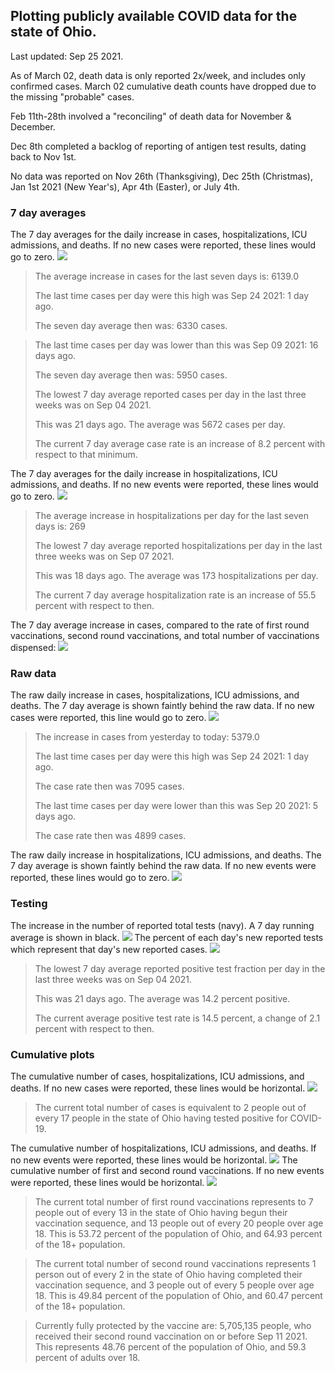 ## Plotting publicly available COVID data for the state of Ohio. 

Last updated: Sep 25 2021. 

As of March 02, death data is only reported 2x/week, and includes only confirmed cases. March 02 cumulative death counts have dropped due to the missing "probable" cases.

Feb 11th-28th involved a "reconciling" of death data for November & December.

Dec 8th completed a backlog of reporting of antigen test results, dating back to Nov 1st.

No data was reported on Nov 26th (Thanksgiving), Dec 25th (Christmas), Jan 1st 2021 (New Year's), Apr 4th (Easter), or July 4th.
### 7 day averages
The 7 day averages for the daily increase in cases, hospitalizations, ICU admissions, and deaths. If no new cases were reported, these lines would go to zero.
![](7dayaverage_cases.png)

>The average increase in cases for the last seven days is: 6139.0
>
>The last time cases per day were this high was Sep 24 2021: 1 day ago.
>
>The seven day average then was: 6330 cases.

>
>The last time cases per day was lower than this was Sep 09 2021: 16 days ago.
>
>The seven day average then was: 5950 cases.
>
>The lowest 7 day average reported cases per day in the last three weeks was on Sep 04 2021.
>
>This was 21 days ago. The average was 5672 cases per day.
>
>The current 7 day average case rate is an increase of 8.2 percent with respect to that minimum.

The 7 day averages for the daily increase in hospitalizations, ICU admissions, and deaths. If no new events were reported, these lines would go to zero.
![](7dayaverage_hospital.png)

>The average increase in hospitalizations per day for the last seven days is: 269
>
>The lowest 7 day average reported hospitalizations per day in the last three weeks was on Sep 07 2021.
>
>This was 18 days ago. The average was 173 hospitalizations per day.
>
>The current 7 day average hospitalization rate is an increase of 55.5 percent with respect to then.

The 7 day average increase in cases, compared to the rate of first round vaccinations, second round vaccinations, and total number of vaccinations dispensed:
![](DailyVaccinationsCases.png)

### Raw data
The raw daily increase in cases, hospitalizations, ICU admissions, and deaths. The 7 day average is shown faintly behind the raw data. If no new cases were reported, this line would go to zero.
![](DailyCases.png)

>The increase in cases from yesterday to today: 5379.0 
>
>The last time cases per day were this high was Sep 24 2021: 1 day ago. 
>
>The case rate then was 7095 cases.
>
>The last time cases per day were lower than this was Sep 20 2021: 5 days ago. 
>
>The case rate then was 4899 cases.

The raw daily increase in hospitalizations, ICU admissions, and deaths. The 7 day average is shown faintly behind the raw data. If no new events were reported, these lines would go to zero.
![](DailyHospitalizations.png)

### Testing

The increase in the number of reported total tests (navy). A 7 day running average is shown in black.
![](DailyTests.png)
The percent of each day's new reported tests which represent that day's new reported cases.
![](percentpositive_tests.png)

>The lowest 7 day average reported positive test fraction per day in the last three weeks was on Sep 04 2021.
>
>This was 21 days ago. The average was 14.2 percent positive. 
>
>The current average positive test rate is 14.5 percent, a change of 2.1 percent with respect to then. 

### Cumulative plots
The cumulative number of cases, hospitalizations, ICU admissions, and deaths. If no new cases were reported, these lines would be horizontal.
![](Cases.png)

>The current total number of cases is equivalent to 2 people out of every 17 people in the state of Ohio having tested positive for COVID-19.

The cumulative number of hospitalizations, ICU admissions, and deaths. If no new events were reported, these lines would be horizontal.
![](Hospitalizations.png)
The cumulative number of first and second round vaccinations. If no new events were reported, these lines would be horizontal.
![](Vaccinations.png)

>The current total number of first round vaccinations represents to 7 people out of every 13 in the state of Ohio having begun their vaccination sequence, and 13 people out of every 20 people over age 18.
 >This is 53.72 percent of the population of Ohio, and 64.93 percent of the 18+ population.

>The current total number of second round vaccinations represents 1 person out of every 2 in the state of Ohio having completed their vaccination sequence, and 3 people out of every 5 people over age 18. 
>This is 49.84 percent of the population of Ohio, and 60.47 percent of the 18+ population.

>Currently fully protected by the vaccine are: 5,705,135 people, who received their second round vaccination on or before Sep 11 2021.
>This represents 48.76 percent of the population of Ohio, and 59.3 percent of adults over 18.

